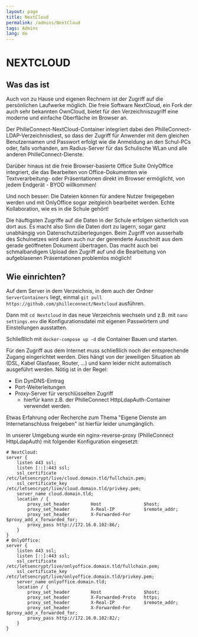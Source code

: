 ```yaml
---
layout: page
title: NextCloud
permalink: /admins/NextCloud
tags: Admins
lang: de
---
```


# **NEXT**CLOUD

## Was das ist

Auch von zu Hause und eigenen Rechnern ist der Zugriff auf die persönlichen Laufwerke möglich. Die freie Software NextCloud, ein Fork der auch sehr bekannten OwnCloud, bietet für den Verzeichniszugriff eine moderne und einfache Oberfläche im Browser an.

Der PhilleConnect-NextCloud-Container integriert dabei den PhilleConnect-LDAP-Verzeichnisdiest, so dass der Zugriff für Anwender mit dem gleichen Benutzernamen und Passwort erfolgt wie die Anmeldung an den Schul-PCs oder, falls vorhanden, am Radius-Server für das Schulische WLan und alle anderen PhilleConnect-Dienste.

Darüber hinaus ist die freie Browser-basierte Office Suite OnlyOffice integriert, die das Bearbeiten von Office-Dokumenten wie Textverarbeitung- oder Präsentationen direkt im Browser ermöglicht, von jedem Endgerät - BYOD willkommen!

Und noch besser: Die Dateien können für andere Nutzer freigegeben werden und mit OnlyOffice sogar zeitgleich bearbeitet werden. Echte Kollaboration, wie es in die Schule gehört!

Die häuftigsten Zugriffe auf die Daten in der Schule erfolgen sicherlich von dort aus. Es macht also Sinn die Daten dort zu lagern, sogar ganz unabhängig von Datenschutzüberlegungen. Beim Zugriff von ausserhalb des Schulnetzes wird dann auch nur der gerenderte Ausschnitt aus dem gerade geöffneten Dokument übertragen. Das macht auch bei schmalbandigem Upload den Zugriff auf und die Bearbeitung von aufgeblasenen Präsentationen problemlos möglich!

## Wie einrichten?

Auf dem Server in dem Verzeichnis, in dem auch der Ordner `ServerContainers` liegt, einmal `git pull https://github.com/philleconnect/Nextcloud` ausführen.

Dann mit `cd Nextcloud` in das neue Verzeichnis wechseln und z.B. mit `nano settings.env` die Konfigurationsdatei mit eigenen Passwörtern und Einstellungen ausstatten.

Schließlich mit `docker-compose up -d` die Container Bauen und starten.

Für den Zugriff aus dem Internet muss schließlich noch der entsprechende Zugang eingerichtet werden. Dies hängt von der jeweiligen Situation ab (DSL, Kabel Glasfaser, Router, ...) und kann leider nicht automatisch ausgeführt werden. Nötig ist in der Regel:

* Ein DynDNS-Eintrag
* Port-Weiterleitungen
* Proxy-Server für verschlüsselten Zugriff
    * hierfür kann z.B. der PhilleConnect HttpLdapAuth-Container verwendet werden.

Etwas Erfahrung oder Recherche zum Thema "Eigene Dienste am Internetanschluss freigeben" ist hierfür leider unumgänglich.

In unserer Umgebung wurde ein nginx-reverse-proxy (PhilleConnect HttpLdapAuth) mit folgender Konfiguration eingesetzt:

```
# NextCloud:
server {
    listen 443 ssl;
    listen [::]:443 ssl;
    ssl_certificate /etc/letsencrypt/live/cloud.domain.tld/fullchain.pem;
    ssl_certificate_key /etc/letsencrypt/live/cloud.domain.tld/privkey.pem;
    server_name cloud.domain.tld;
    location / {
        proxy_set_header        Host                $host;
        proxy_set_header        X-Real-IP           $remote_addr;
        proxy_set_header        X-Forwarded-For     $proxy_add_x_forwarded_for;
        proxy_pass http://172.16.0.102:86/;
    }
}
# OnlyOffice:
server {
    listen 443 ssl;
    listen [::]:443 ssl;
    ssl_certificate /etc/letsencrypt/live/onlyoffice.domain.tld/fullchain.pem;
    ssl_certificate_key /etc/letsencrypt/live/onlyoffice.domain.tld/privkey.pem;
    server_name onlyoffice.domain.tld;
    location / {
        proxy_set_header        Host                $host;
        proxy_set_header        X-Forwarded-Proto   https;
        proxy_set_header        X-Real-IP           $remote_addr;
        proxy_set_header        X-Forwarded-For     $proxy_add_x_forwarded_for;
        proxy_pass http://172.16.0.102:82/;
    }
}
```
